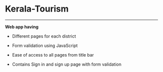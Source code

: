 # Kerala-Tourism
- - - -
__Web app having__

* Different pages for each district

* Form validation using JavaScript

* Ease of access to all pages from title bar

* Contains Sign in and sign up page with form validation

